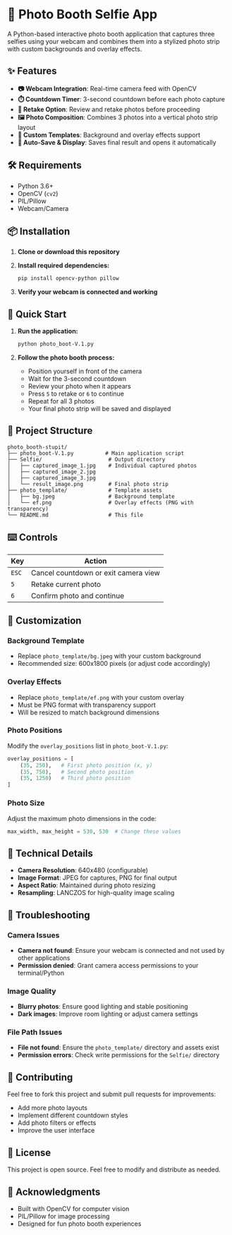 # 📸 Photo Booth Selfie App

A Python-based interactive photo booth application that captures three selfies using your webcam and combines them into a stylized photo strip with custom backgrounds and overlay effects.

## ✨ Features

- **📷 Webcam Integration**: Real-time camera feed with OpenCV
- **⏱️ Countdown Timer**: 3-second countdown before each photo capture
- **🔄 Retake Option**: Review and retake photos before proceeding
- **🖼️ Photo Composition**: Combines 3 photos into a vertical photo strip layout
- **🎨 Custom Templates**: Background and overlay effects support
- **💾 Auto-Save & Display**: Saves final result and opens it automatically

## 🛠️ Requirements

- Python 3.6+
- OpenCV (`cv2`)
- PIL/Pillow
- Webcam/Camera

## 📦 Installation

1. **Clone or download this repository**

2. **Install required dependencies:**
   ```bash
   pip install opencv-python pillow
   ```

3. **Verify your webcam is connected and working**

## 🚀 Quick Start

1. **Run the application:**
   ```bash
   python photo_boot-V.1.py
   ```

2. **Follow the photo booth process:**
   - Position yourself in front of the camera
   - Wait for the 3-second countdown
   - Review your photo when it appears
   - Press `5` to retake or `6` to continue
   - Repeat for all 3 photos
   - Your final photo strip will be saved and displayed

## 📁 Project Structure

```
photo_booth-stupit/
├── photo_boot-V.1.py          # Main application script
├── Selfie/                     # Output directory
│   ├── captured_image_1.jpg    # Individual captured photos
│   ├── captured_image_2.jpg
│   ├── captured_image_3.jpg
│   └── result_image.png        # Final photo strip
├── photo_template/             # Template assets
│   ├── bg.jpeg                 # Background template
│   └── ef.png                  # Overlay effects (PNG with transparency)
└── README.md                   # This file
```

## ⌨️ Controls

| Key | Action |
|-----|--------|
| `ESC` | Cancel countdown or exit camera view |
| `5` | Retake current photo |
| `6` | Confirm photo and continue |

## 🎨 Customization

### Background Template
- Replace `photo_template/bg.jpeg` with your custom background
- Recommended size: 600x1800 pixels (or adjust code accordingly)

### Overlay Effects
- Replace `photo_template/ef.png` with your custom overlay
- Must be PNG format with transparency support
- Will be resized to match background dimensions

### Photo Positions
Modify the `overlay_positions` list in `photo_boot-V.1.py`:
```python
overlay_positions = [
    (35, 250),   # First photo position (x, y)
    (35, 750),   # Second photo position
    (35, 1250)   # Third photo position
]
```

### Photo Size
Adjust the maximum photo dimensions in the code:
```python
max_width, max_height = 530, 530  # Change these values
```

## 🔧 Technical Details

- **Camera Resolution**: 640x480 (configurable)
- **Image Format**: JPEG for captures, PNG for final output
- **Aspect Ratio**: Maintained during photo resizing
- **Resampling**: LANCZOS for high-quality image scaling

## 🐛 Troubleshooting

### Camera Issues
- **Camera not found**: Ensure your webcam is connected and not used by other applications
- **Permission denied**: Grant camera access permissions to your terminal/Python

### Image Quality
- **Blurry photos**: Ensure good lighting and stable positioning
- **Dark images**: Improve room lighting or adjust camera settings

### File Path Issues
- **File not found**: Ensure the `photo_template/` directory and assets exist
- **Permission errors**: Check write permissions for the `Selfie/` directory

## 🤝 Contributing

Feel free to fork this project and submit pull requests for improvements:
- Add more photo layouts
- Implement different countdown styles
- Add photo filters or effects
- Improve the user interface

## 📄 License

This project is open source. Feel free to modify and distribute as needed.

## 🙏 Acknowledgments

- Built with OpenCV for computer vision
- PIL/Pillow for image processing
- Designed for fun photo booth experiences